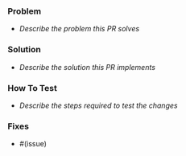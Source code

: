 ### Problem
- _Describe the problem this PR solves_

### Solution
- _Describe the solution this PR implements_

### How To Test
- _Describe the steps required to test the changes_

### Fixes 
- #(issue)
